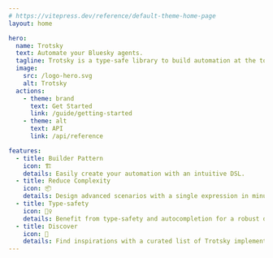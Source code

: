 ```yaml
---
# https://vitepress.dev/reference/default-theme-home-page
layout: home

hero:
  name: Trotsky
  text: Automate your Bluesky agents.
  tagline: Trotsky is a type-safe library to build automation at the top of ATProto/Bluesky API.
  image:
    src: /logo-hero.svg
    alt: Trotsky
  actions:
    - theme: brand
      text: Get Started
      link: /guide/getting-started
    - theme: alt
      text: API
      link: /api/reference

features:
  - title: Builder Pattern
    icon: 🏗️
    details: Easily create your automation with an intuitive DSL.
  - title: Reduce Complexity
    icon: 📦
    details: Design advanced scenarios with a single expression in minutes.
  - title: Type-safety
    icon: 🧘‍♀️
    details: Benefit from type-safety and autocompletion for a robust development experience.
  - title: Discover
    icon: 🪩
    details: Find inspirations with a curated list of Trotsky implementations.
---
```



<style>
html:root {
  --vp-home-hero-name-color: transparent;
  --vp-home-hero-name-background: -webkit-linear-gradient(120deg, #b92e2e 30%, #db7575);

  --vp-home-hero-image-background-image: linear-gradient(-45deg,rgb(185, 46, 46, 0.5) 50%,rgba(219, 117, 117, 0.5) 50%);
  --vp-home-hero-image-filter: blur(44px);
}

@media (min-width: 640px) {
  html:root {
    --vp-home-hero-image-filter: blur(56px);
  }
}

@media (min-width: 960px) {
  html:root {
    --vp-home-hero-image-filter: blur(68px);
  }
}
</style>